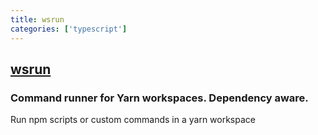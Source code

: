 ```yaml
---
title: wsrun
categories: ['typescript']
---
```

## [wsrun](https://github.com/hfour/wsrun)

### Command runner for Yarn workspaces. Dependency aware.


Run npm scripts or custom commands in a yarn workspace

